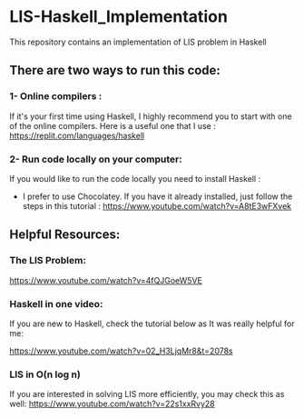 # LIS-Haskell_Implementation
This repository contains an implementation of  LIS problem in Haskell
## There are two ways to run this code: 
### 1- Online compilers :
If it's your first time using Haskell, I highly recommend you to start with one of the online compilers.
Here is a useful one that I use : 
https://replit.com/languages/haskell

### 2- Run code locally on your computer: 
If you would like to run the code locally you need to install Haskell :
 - I prefer to use Chocolatey. If you have it already installed, just follow the steps in this tutorial : 
 https://www.youtube.com/watch?v=A8tE3wFXvek
 
 
## Helpful Resources: 

### The LIS Problem:
https://www.youtube.com/watch?v=4fQJGoeW5VE

### Haskell in one video: 
If you are new to Haskell, check the tutorial below as It was really helpful for me:

https://www.youtube.com/watch?v=02_H3LjqMr8&t=2078s

### LIS in O(n log n)
If you are interested in solving LIS more efficiently, you may check this as well: 
https://www.youtube.com/watch?v=22s1xxRvy28
 
